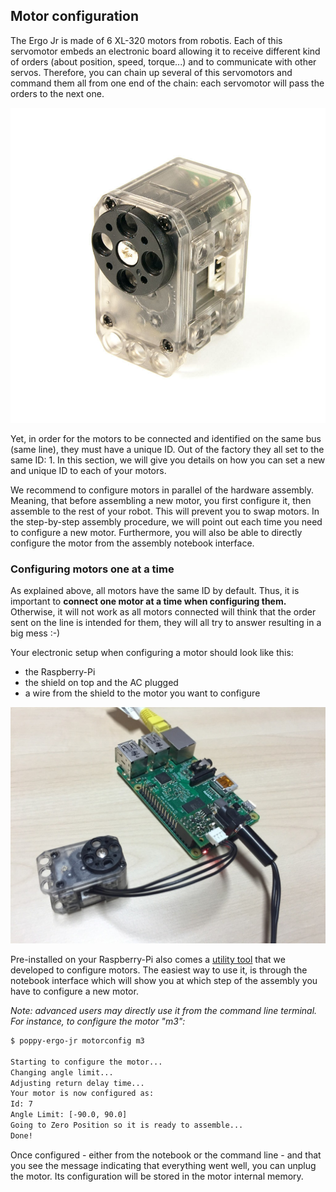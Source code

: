 ## Motor configuration

The Ergo Jr is made of 6 XL-320 motors from robotis. Each of this servomotor embeds an electronic board allowing it to receive different kind of orders (about position, speed, torque...) and to communicate with other servos. Therefore, you can chain up several of this servomotors and command them all from one end of the chain: each servomotor will pass the orders to the next one.

![XL-320](../img/ergo-jr/assembly/xl_320.jpg)

Yet, in order for the motors to be connected and identified on the same bus (same line), they must have a unique ID. Out of the factory they all set to the same ID: 1. In this section, we will give you details on how you can set a new and unique ID to each of your motors.

We recommend to configure motors in parallel of the hardware assembly. Meaning, that before assembling a new motor, you first configure it, then assemble to the rest of your robot. This will prevent you to swap motors. In the step-by-step assembly procedure, we will point out each time you need to configure a new motor. Furthermore, you will also be able to directly configure the motor from the assembly notebook interface.

<!-- TODO: image notebook d'assembly -->

### Configuring motors one at a time

As explained above, all motors have the same ID by default. Thus, it is important to **connect one motor at a time when configuring them.** Otherwise, it will not work as all motors connected will think that the order sent on the line is intended for them, they will all try to answer resulting in a big mess :-)

Your electronic setup when configuring a motor should look like this:

* the Raspberry-Pi
* the shield on top and the AC plugged
* a wire from the shield to the motor you want to configure

![XL-320 configuration](../img/ergo-jr/motorconfig.jpg)

Pre-installed on your Raspberry-Pi also comes a [utility tool](https://gist.github.com/pierre-rouanet/ab79debfffd12cdb0095) that we developed to configure motors. The easiest way to use it, is through the notebook interface which will show you at which step of the assembly you have to configure a new motor.

<!-- TODO: image du notebook  -->

*Note: advanced users may directly use it from the command line terminal. For instance, to configure the motor "m3":*

```bash
$ poppy-ergo-jr motorconfig m3

Starting to configure the motor...
Changing angle limit...
Adjusting return delay time...
Your motor is now configured as:
Id: 7
Angle Limit: [-90.0, 90.0]
Going to Zero Position so it is ready to assemble...
Done!
```

Once configured - either from the notebook or the command line - and that you see the message indicating that everything went well, you can unplug the motor. Its configuration will be stored in the motor internal memory.
